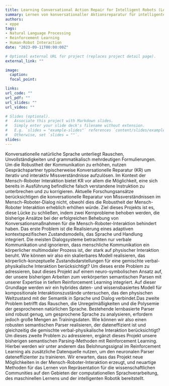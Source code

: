 ```yaml
---
title: Learning Conversational Action Repair for Intelligent Robots (LeCAREbot)
summary: Lernen von konversationaller Aktionsreparatur für intelligente Roboter
authors:
- eppe
tags:
- Natural Language Processing
- Reinforcement Learning
- Human-Robot Interaction
date: "2023-09-11T00:00:00Z"

# Optional external URL for project (replaces project detail page).
external_link: ""

image:
  caption:
  focal_point:

links:
url_code: ""
url_pdf: ""
url_slides: ""
url_video: ""

# Slides (optional).
#   Associate this project with Markdown slides.
#   Simply enter your slide deck's filename without extension.
#   E.g. `slides = "example-slides"` references `content/slides/example-slides.md`.
#   Otherwise, set `slides = ""`.
slides:
---
```


Konversationelle natürliche Sprache unterliegt Rauschen, Unvollständigkeiten und grammatikalisch mehrdeutigen Formulierungen. Um die Robustheit der Kommunikation zu erhöhen, nutzen Gesprächspartner typischerweise Konversationelle Reparatur (KR) um iterativ und interaktiv Missverständnisse aufzulösen. Im Kontext der Mensch-Roboter Interaktion bietet KR vor allem die Möglichkeit, eine sich bereits in Ausführung befindliche falsch verstandene Instruktion zu unterbrechen und zu korrigieren. Aktuelle Forschungsansätze berücksichtigen die konversationelle Reparatur von Missverständnissen im Mensch-Roboter-Dialog nicht, obwohl dies die Robustheit der Mensch-Roboter Interaktion erheblich erhöhen würde. Ziel dieses Projekts ist es, diese Lücke zu schließen, indem zwei Kernprobleme behoben werden, die bisherige Ansätze bei der erfolgreichen Behebung von Konversationsmaßnahmen für die Mensch-Roboter-Interaktion behindert haben. Das erste Problem ist die Realisierung eines adaptiven kontextspezifischen Zustandsmodells, das Sprache und Handlung integriert. Die meisten Dialogsysteme betrachten nur verbale Kommunikation und ignorieren, dass menschliche Kommunikation ein körperlicher multimodaler Prozess ist, der stark auf physischer Interaktion beruht. Wie können wir also ein skalierbares Modell realisieren, das körperlich-konzeptuelle Zustandsdarstellungen für eine gemischte verbal-physikalische Interaktion berücksichtigt? Um dieses erste Problem zu adressieren, baut dieses Projekt auf einem neuro-symbolischen Ansatz auf, der unsere bisherigen Arbeiten zum verkörperten semantischen Parsen mit unserer Expertise in tiefem Reinforcement Learning integriert. Auf dieser Grundlage werden wir ein hybrides daten- und wissensbasiertes Modell für kompositionale Interaktionszustände untersuchen, das den physischen Weltzustand mit der Semantik in Sprache und Dialog verbindet.Das zweite Problem betrifft das Rauschen, die Unregelmäßigkeiten und die Polysemie der gesprochenen natürlichen Sprache. Bestehende lernbasierte Parser sind robust genug, um gesprochene Sprache zu analysieren, erfordern jedoch große Mengen an Trainingsdaten. Wie können wir also einen robusten semantischen Parser realisieren, der dateneffizient ist und gleichzeitig die gemischte verbal-physikalische Interaktion berücksichtigt? Um dieses zweite Problem zu adressieren, ergänzt dieses Projekt unsere bisherigen semantischen Parsing-Methoden mit Reinforcement Learning. Hierbei werden wir unter anderem das Belohnungssignal im Reinforcement Learning als zusätzliche Datenquelle nutzen, um den neuronalen Parser dateneffizienter zu trainieren. Wir erwarten, dass das Projekt neue Möglichkeiten in der Mensch-Roboter-Interaktion erzeugt, und neuartige Methoden für das Lernen von Repräsentation für die wissenschaftlichen Communities auf den Gebieten der computationellen Sprachverarbeitung, des maschinellen Lernens und der intelligenten Robotik bereitstellt. 
